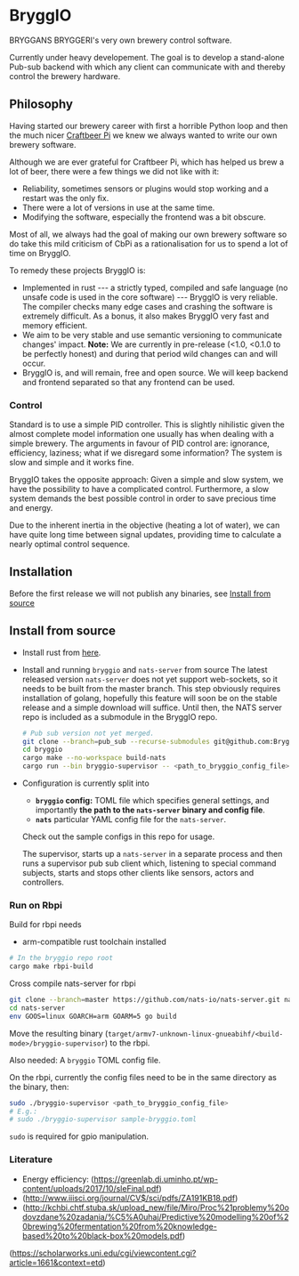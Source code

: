 # BryggIO

BRYGGANS BRYGGERI's very own brewery control software.

Currently under heavy developement.
The goal is to develop a stand-alone Pub-sub backend with which any client can communicate with and thereby control the brewery hardware.

## Philosophy

Having started our brewery career with first a horrible Python loop and then the much nicer [Craftbeer Pi](http://web.craftbeerpi.com/)
we knew we always wanted to write our own brewery software.

Although we are ever grateful for Craftbeer Pi, which has helped us brew a lot of beer,
there were a few things we did not like with it:

- Reliability, sometimes sensors or plugins would stop working and a restart was the only fix.
- There were a lot of versions in use at the same time.
- Modifying the software, especially the frontend was a bit obscure.

Most of all, we always had the goal of making our own brewery software so do take this mild criticism of CbPi as a
rationalisation for us to spend a lot of time on BryggIO.

To remedy these projects BryggIO is:

- Implemented in rust --- a strictly typed, compiled and safe language (no unsafe code is used in the core software) ---
  BryggIO is very reliable. The compiler checks many edge cases and crashing the software is extremely difficult.
  As a bonus, it also makes BryggIO very fast and memory efficient.
- We aim to be very stable and use semantic versioning to communicate changes' impact.
  **Note:** We are currently in pre-release (<1.0, <0.1.0 to be perfectly honest) and during that period wild changes can and will occur.
- BryggIO is, and will remain, free and open source. We will keep backend and frontend separated so that any frontend can be used.

### Control

Standard is to use a simple PID controller. This is slightly nihilistic given the almost complete model information one usually has when dealing with a simple brewery.
The arguments in favour of PID control are: ignorance, efficiency, laziness; what if we disregard some information? The system is slow and simple and it works fine.

BryggIO takes the opposite approach: Given a simple and slow system, we have the possibility to have a complicated control. Furthermore, a slow system demands the best possible control in order to save precious time and energy.

Due to the inherent inertia in the objective (heating a lot of water), we can have quite long time between signal updates, providing time to calculate a nearly optimal control sequence.

## Installation

  Before the first release we will not publish any binaries, see [Install from source](#install-from-source)

## Install from source

 - Install rust from [here](https://www.rust-lang.org/tools/install).

 - Install and running `bryggio` and `nats-server` from source
   The latest released version `nats-server` does not yet support web-sockets, so it needs to be built from the master branch.
   This step obviously requires installation of golang, hopefully this feature will soon be on the stable release and a simple download will suffice.
   Until then, the NATS server repo is included as a submodule in the BryggIO repo.

    ```bash
   # Pub sub version not yet merged.
   git clone --branch=pub_sub --recurse-submodules git@github.com:BryggansBryggeri/bryggio.git bryggio
   cd bryggio
   cargo make --no-workspace build-nats
   cargo run --bin bryggio-supervisor -- <path_to_bryggio_config_file>
   ```

 - Configuration is currently split into
    - **`bryggio` config:** TOML file which specifies general settings, and importantly **the path to the `nats-server` binary and config file**.
    - **`nats`** particular YAML config file for the `nats-server`.

   Check out the sample configs in this repo for usage.

   The supervisor, starts up a `nats-server` in a separate process and then runs a supervisor pub sub client which,
   listening to special command subjects, starts and stops other clients like sensors, actors and controllers.

### Run on Rbpi

Build for rbpi needs

- arm-compatible rust toolchain installed

```bash
# In the bryggio repo root
cargo make rbpi-build
```

Cross compile nats-server for rbpi
```bash
git clone --branch=master https://github.com/nats-io/nats-server.git nats-server
cd nats-server
env GOOS=linux GOARCH=arm GOARM=5 go build
```

Move the resulting binary (`target/armv7-unknown-linux-gnueabihf/<build-mode>/bryggio-supervisor`) to the rbpi.

Also needed: A `bryggio` TOML config file.

On the rbpi, currently the config files need to be in the same directory as the binary, then:

```bash
sudo ./bryggio-supervisor <path_to_bryggio_config_file>
# E.g.:
# sudo ./bryggio-supervisor sample-bryggio.toml
```
`sudo` is required for gpio manipulation.

### Literature
- Energy efficiency: (https://greenlab.di.uminho.pt/wp-content/uploads/2017/10/sleFinal.pdf)
- (http://www.iiisci.org/journal/CV$/sci/pdfs/ZA191KB18.pdf)
- (http://kchbi.chtf.stuba.sk/upload_new/file/Miro/Proc%21problemy%20odovzdane%20zadania/%C5%A0uhaj/Predictive%20modelling%20of%20brewing%20fermentation%20from%20knowledge-based%20to%20black-box%20models.pdf)

(https://scholarworks.uni.edu/cgi/viewcontent.cgi?article=1661&context=etd)
